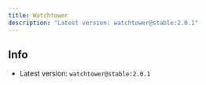 ```yaml
---
title: Watchtower
description: "Latest version: watchtower@stable:2.0.1"
---
```


## Info
* Latest version: `watchtower@stable:2.0.1`